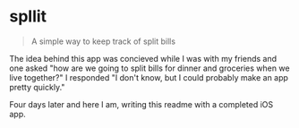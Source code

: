 # spllit
> A simple way to keep track of split bills

The idea behind this app was concieved while I was with my friends and one asked "how are we going to split bills for dinner and groceries when we live together?"
I responded "I don't know, but I could probably make an app pretty quickly."

Four days later and here I am, writing this readme with a completed iOS app.
